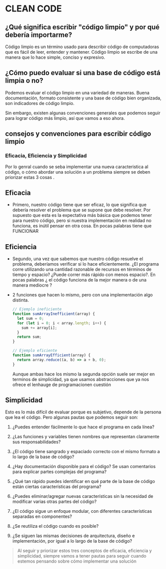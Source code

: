 # CLEAN CODE

## ¿Qué significa escribir "código limpio" y por qué debería importarme?

Código limpio es un término usado para describir código de computadoras que
es fácil de leer, entender y mantener. Código limpio se escribe de una manera
que lo hace simple, conciso y expresivo.

## ¿Cómo puedo evaluar si una base de código está limpia o no?

Podemos evaluar el código limpio en una variedad de maneras. Buena documentación, formato consistente y una base de código bien organizada, son indicadores de código limpio.

Sin embargo, existen algunas convenciones generales que podemos seguir para lograr código más limpio, así que vamos a eso ahora.

## consejos y convenciones para escribir código limpio

### Eficacia, Eficiencia y Simplicidad

Por lo genral cuando se seba implementar una nueva caracteristica al código, o cómo abordar una solución a un problema siempre se deben priorizar estas 3 cosas .

## Eficacia

- Primero, nuestro código tiene que ser eficaz, lo que significa que debería resolver el problema que se supone que debe resolver. Por supuesto que esta es la expectativa más básica que podemos tener para nuestro código, pero si nuestra implementación en realidad no funciona, es inútil pensar en otra cosa.
  En pocas palabras tiene que FUNCIONAR

## Eficiencia

- Segundo, una vez que sabemos que nuestro código resuelve el problema, deberíamos verificar si lo hace eficientemente. ¿El programa corre utilizando una cantidad razonable de recursos en términos de tiempo y espacio? ¿Puede correr más rápido con menos espacio?.
  En pocas palabras ¿ el código funciona de la mejor manera o de una manera mediocre ?

- 2 funciones que hacen lo mismo, pero con una implementación algo distinta.

  ```javascript
  // Ejemplo ineficiente
  function sumArrayInefficient(array) {
    let sum = 0;
    for (let i = 0; i < array.length; i++) {
      sum += array[i];
    }
    return sum;
  }
  ```

  ```javascript
  // Ejemplo eficiente
  function sumArrayEfficient(array) {
    return array.reduce((a, b) => a + b, 0);
  }
  ```

  Aunque ambas hace los mismo la segunda opción suele ser mejor en terminos de simplicidad, ya que usamos abstracciones que ya nos ofrece el lenhauge de programacionen cuestión

## Simplicidad

Esto es lo más difícil de evaluar porque es subjetivo, depende de la persona que lea el código. Pero algunas pautas que podemos seguir son:

1. ¿Puedes entender fácilmente lo que hace el programa en cada línea?

1. ¿Las funciones y variables tienen nombres que representan claramente sus responsabilidades?

1. ¿El código tiene sangrado y espaciado correcto con el mismo formato a lo largo de la base de código?

1. ¿Hay documentación disponible para el código? Se usan comentarios para explicar partes complejas del programa?

1. ¿Qué tan rápido puedes identificar en qué parte de la base de código están ciertas características del programa?

1. ¿Puedes eliminar/agregar nuevas características sin la necesidad de modificar varias otras partes del código?

1. ¿El código sigue un enfoque modular, con diferentes características separadas en componentes?

1. ¿Se reutiliza el código cuando es posible?

1. ¿Se siguen las mismas decisiones de arquitectura, diseño e implementación, por igual a lo largo de la base de código?

> Al seguir y priorizar estos tres conceptos de eficacia, eficiencia y simplicidad, siempre vamos a tener pautas para seguir cuando estemos pensando sobre cómo implementar una solución
